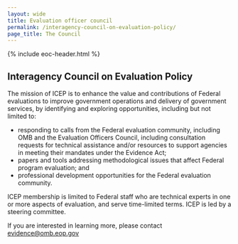 ```yaml
---
layout: wide
title: Evaluation officer council
permalink: /interagency-council-on-evaluation-policy/
page_title: The Council
---
```


<div class="usa-layout-docs">
  {% include eoc-header.html %}
  <div class="grid-container">
    <div class="grid-row grid-gap">
      <div>
        <h2>Interagency Council on Evaluation Policy</h2>
        <p>
        The mission of ICEP is to enhance the value and contributions of Federal evaluations to improve government operations and delivery of government services, by identifying and exploring opportunities, including but not limited to:</p>
        <ul>
          <li>responding to calls from the Federal evaluation community, including OMB and the Evaluation Officers Council, including consultation requests for technical assistance and/or resources to support agencies in meeting their mandates under the Evidence Act; </li>
          <li>papers and tools addressing methodological issues that affect Federal program evaluation; and</li>
          <li>professional development opportunities for the Federal evaluation community.</li> 
          </ul>
          <p>ICEP membership is limited to Federal staff who are technical experts in one or more aspects of evaluation, and serve time-limited terms. ICEP is led by a steering committee.</p>
        <p> If you are interested in learning more, please contact <a href="mailto:evidence@omb.eop.gov">evidence@omb.eop.gov</a> </p>
      </div>
    </div>
  </div>
</div>